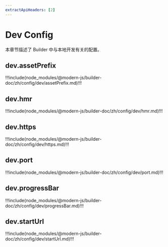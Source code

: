 ```yaml
---
extractApiHeaders: [2]
---
```


# Dev Config

本章节描述了 Builder 中与本地开发有关的配置。

## dev.assetPrefix

!!!include(node_modules/@modern-js/builder-doc/zh/config/dev/assetPrefix.md)!!!

## dev.hmr

!!!include(node_modules/@modern-js/builder-doc/zh/config/dev/hmr.md)!!!

## dev.https

!!!include(node_modules/@modern-js/builder-doc/zh/config/dev/https.md)!!!

## dev.port

!!!include(node_modules/@modern-js/builder-doc/zh/config/dev/port.md)!!!

## dev.progressBar

!!!include(node_modules/@modern-js/builder-doc/zh/config/dev/progressBar.md)!!!

## dev.startUrl

!!!include(node_modules/@modern-js/builder-doc/zh/config/dev/startUrl.md)!!!
